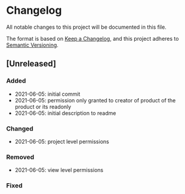 # Changelog
All notable changes to this project will be documented in this file.

The format is based on [Keep a Changelog](https://keepachangelog.com/en/1.0.0/),
and this project adheres to [Semantic Versioning](https://semver.org/spec/v2.0.0.html).

## [Unreleased]

### Added 
* 2021-06-05: initial commit
* 2021-06-05: permission only granted to creator of product of the product or its readonly
* 2021-06-05: initial description to readme

### Changed
* 2021-06-05: project level permissions

### Removed
* 2021-06-05: view level permissions

### Fixed
